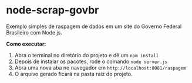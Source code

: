 node-scrap-govbr
================

Exemplo simples de raspagem de dados em um site do Governo Federal Brasileiro com Node.js.

**Como executar:**

 1. Abra o terminal no diretório do projeto e dê um `npm install`
 2. Depois de instalar os pacotes, rode o comando `node server.js`
 3. Abra uma nova aba no navegador em `http://localhost:8081/raspagem`
 4. O arquivo gerado ficará na pasta raiz do projeto.